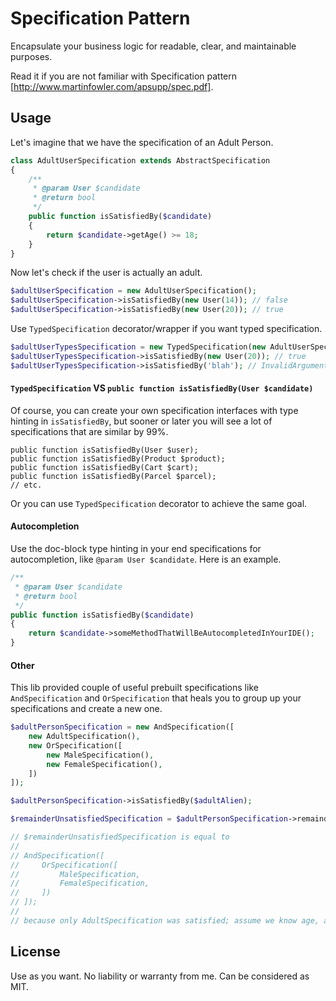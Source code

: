 # Specification Pattern

Encapsulate your business logic for readable, clear, and maintainable purposes.

Read it if you are not familiar with Specification pattern [http://www.martinfowler.com/apsupp/spec.pdf].


## Usage
Let's imagine that we have the specification of an Adult Person.
```php
class AdultUserSpecification extends AbstractSpecification
{
    /**
     * @param User $candidate
     * @return bool
     */
    public function isSatisfiedBy($candidate)
    {
        return $candidate->getAge() >= 18;
    }
}
```

Now let's check if the user is actually an adult.
```php
$adultUserSpecification = new AdultUserSpecification();
$adultUserSpecification->isSatisfiedBy(new User(14)); // false
$adultUserSpecification->isSatisfiedBy(new User(20)); // true
```

Use `TypedSpecification` decorator/wrapper if you want typed specification.
```php
$adultUserTypesSpecification = new TypedSpecification(new AdultUserSpecification(), User::class);
$adultUserTypesSpecification->isSatisfiedBy(new User(20)); // true
$adultUserTypesSpecification->isSatisfiedBy('blah'); // InvalidArgumentException will be thrown
```


#### `TypedSpecification` VS `public function isSatisfiedBy(User $candidate)`
Of course, you can create your own specification interfaces with type hinting in `isSatisfiedBy`, 
but sooner or later you will see a lot of specifications that are similar by 99%.
```
public function isSatisfiedBy(User $user);
public function isSatisfiedBy(Product $product);
public function isSatisfiedBy(Cart $cart);
public function isSatisfiedBy(Parcel $parcel);
// etc.
```
Or you can use `TypedSpecification` decorator to achieve the same goal.

#### Autocompletion
Use the doc-block type hinting in your end specifications for autocompletion, like `@param User $candidate`.
Here is an example.
```php
/**
 * @param User $candidate
 * @return bool
 */
public function isSatisfiedBy($candidate)
{
    return $candidate->someMethodThatWillBeAutocompletedInYourIDE();
}
```


#### Other
This lib provided couple of useful prebuilt specifications like `AndSpecification` and `OrSpecification` 
that heals you to group up your specifications and create a new one.
```php
$adultPersonSpecification = new AndSpecification([
    new AdultSpecification(),
    new OrSpecification([
        new MaleSpecification(),
        new FemaleSpecification(),
    ])
]);

$adultPersonSpecification->isSatisfiedBy($adultAlien);

$remainderUnsatisfiedSpecification = $adultPersonSpecification->remainderUnsatisfiedBy($adultAlien);

// $remainderUnsatisfiedSpecification is equal to
//
// AndSpecification([
//     OrSpecification([
//         MaleSpecification,
//         FemaleSpecification,
//     ])
// ]);
//
// because only AdultSpecification was satisfied; assume we know age, and we don't know alien sex.
```

## License
Use as you want. No liability or warranty from me. Can be considered as MIT.